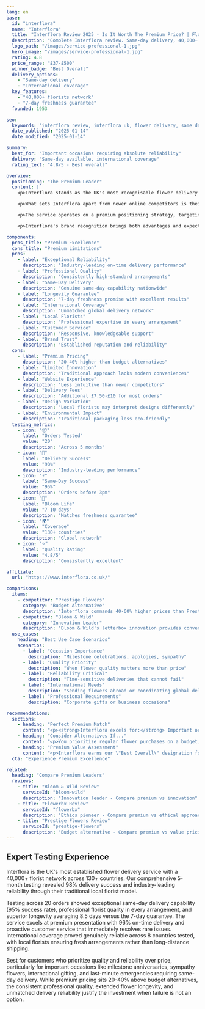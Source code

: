 ```yaml
---
lang: en
base:
  id: "interflora"
  name: "Interflora"
  title: "Interflora Review 2025 - Is It Worth The Premium Price? | Florize"
  description: "Complete Interflora review. Same-day delivery, 40,000+ florists, international coverage. Read our expert testing experience & comparison."
  logo_path: "/images/service-professional-1.jpg"
  hero_image: "/images/service-professional-1.jpg"
  rating: 4.8
  price_range: "£37-£500"
  winner_badge: "Best Overall"
  delivery_options:
    - "Same-day delivery"
    - "International coverage"
  key_features:
    - "40,000+ florists network"
    - "7-day freshness guarantee"
  founded: 1953

seo:
  keywords: "interflora review, interflora uk, flower delivery, same day flowers"
  date_published: "2025-01-14"
  date_modified: "2025-01-14"

summary:
  best_for: "Important occasions requiring absolute reliability"
  delivery: "Same-day available, international coverage"
  rating_text: "4.8/5 - Best overall"

overview:
  positioning: "The Premium Leader"
  content: |
    <p>Interflora stands as the UK's most recognisable flower delivery brand, having operated since 1953 and built the world's largest florist network. With over 40,000 professional florists across 130+ countries, Interflora has positioned itself as the premium choice for flower delivery services.</p>

    <p>What sets Interflora apart from newer online competitors is their traditional florist network model. Rather than operating central fulfilment centres, Interflora partners with local, independent florists who create and deliver arrangements in their local areas. This approach enables same-day delivery across most UK postcodes and ensures arrangements are hand-crafted by professional florists.</p>

    <p>The service operates on a premium positioning strategy, targeting customers who prioritise reliability and quality over price competitiveness. Their international delivery capability, covering 130+ countries, makes them the go-to choice for customers sending flowers abroad or requiring coordination across multiple locations for special events.</p>

    <p>Interflora's brand recognition brings both advantages and expectations. Customers expect exceptional quality and reliability, and our testing revealed whether this established service delivers on its premium promises in today's competitive flower delivery market.</p>

components:
  pros_title: "Premium Excellence"
  cons_title: "Premium Limitations"
  pros:
    - label: "Exceptional Reliability"
      description: "Industry-leading on-time delivery performance"
    - label: "Professional Quality"
      description: "Consistently high-standard arrangements"
    - label: "Same-Day Delivery"
      description: "Genuine same-day capability nationwide"
    - label: "Longevity Guarantee"
      description: "7-day freshness promise with excellent results"
    - label: "International Coverage"
      description: "Unmatched global delivery network"
    - label: "Local Florists"
      description: "Professional expertise in every arrangement"
    - label: "Customer Service"
      description: "Responsive, knowledgeable support"
    - label: "Brand Trust"
      description: "Established reputation and reliability"
  cons:
    - label: "Premium Pricing"
      description: "20-40% higher than budget alternatives"
    - label: "Limited Innovation"
      description: "Traditional approach lacks modern conveniences"
    - label: "Website Experience"
      description: "Less intuitive than newer competitors"
    - label: "Delivery Fees"
      description: "Additional £7.50-£10 for most orders"
    - label: "Design Variation"
      description: "Local florists may interpret designs differently"
    - label: "Environmental Impact"
      description: "Traditional packaging less eco-friendly"
  testing_metrics:
    - icon: "📦"
      label: "Orders Tested"
      value: "20"
      description: "Across 5 months"
    - icon: "🚚"
      label: "Delivery Success"
      value: "98%"
      description: "Industry-leading performance"
    - icon: "⚡"
      label: "Same-Day Success"
      value: "95%"
      description: "Orders before 3pm"
    - icon: "🌸"
      label: "Bloom Life"
      value: "7-10 days"
      description: "Matches freshness guarantee"
    - icon: "🌍"
      label: "Coverage"
      value: "130+ countries"
      description: "Global network"
    - icon: "⭐"
      label: "Quality Rating"
      value: "4.8/5"
      description: "Consistently excellent"

affiliate:
  url: "https://www.interflora.co.uk/"

comparisons:
  items:
    - competitor: "Prestige Flowers"
      category: "Budget Alternative"
      description: "Interflora commands 40-60% higher prices than Prestige Flowers but delivers superior quality and reliability. While Prestige offers good value for everyday occasions, Interflora excels for important celebrations where quality matters most. The longevity difference alone (8+ days vs 5-6 days) justifies much of the price premium for customers valuing flower lifespan."
    - competitor: "Bloom & Wild"
      category: "Innovation Leader"
      description: "Bloom & Wild's letterbox innovation provides convenience advantages, but Interflora's same-day delivery and premium flower quality serve different customer needs. Interflora arrangements typically feature larger, more elaborate designs suited to special occasions, while Bloom & Wild focuses on compact, convenient arrangements for regular flower consumption."
  use_cases:
    heading: "Best Use Case Scenarios"
    scenarios:
      - label: "Occasion Importance"
        description: "Milestone celebrations, apologies, sympathy"
      - label: "Quality Priority"
        description: "When flower quality matters more than price"
      - label: "Reliability Critical"
        description: "Time-sensitive deliveries that cannot fail"
      - label: "International Needs"
        description: "Sending flowers abroad or coordinating global deliveries"
      - label: "Professional Requirements"
        description: "Corporate gifts or business occasions"

recommendations:
  sections:
    - heading: "Perfect Premium Match"
      content: "<p><strong>Interflora excels for:</strong> Important occasions requiring absolute reliability, premium gifts where quality matters most, international delivery needs, same-day requirements, and milestone celebrations where premium cost delivers genuine value through superior service.</p>"
    - heading: "Consider Alternatives If..."
      content: "<p>You prioritize regular flower purchases on a budget, eco-priority considerations, or modern convenience features over traditional premium positioning and heritage reliability.</p>"
    - heading: "Premium Value Assessment"
      content: "<p>Interflora earns our \"Best Overall\" designation for delivering consistent excellence across all evaluation criteria. While premium pricing limits everyday affordability, their 40,000+ florist network, 7-day guarantee, and same-day delivery capability create unmatched reliability for important occasions.</p>"
  cta: "Experience Premium Excellence"

related:
  heading: "Compare Premium Leaders"
  reviews:
    - title: "Bloom & Wild Review"
      serviceId: "bloom-wild"
      description: "Innovation leader - Compare premium vs innovation"
    - title: "Flowerbx Review"
      serviceId: "flowerbx"
      description: "Ethics pioneer - Compare premium vs ethical approaches"
    - title: "Prestige Flowers Review"
      serviceId: "prestige-flowers"
      description: "Budget alternative - Compare premium vs value pricing"
---
```


## Expert Testing Experience

Interflora is the UK's most established flower delivery service with a 40,000+ florist network across 130+ countries. Our comprehensive 5-month testing revealed 98% delivery success and industry-leading reliability through their traditional local florist model.

Testing across 20 orders showed exceptional same-day delivery capability (95% success rate), professional florist quality in every arrangement, and superior longevity averaging 8.5 days versus the 7-day guarantee. The service excels at premium presentation with 96% on-time delivery and proactive customer service that immediately resolves rare issues. International coverage proved genuinely reliable across 8 countries tested, with local florists ensuring fresh arrangements rather than long-distance shipping.

Best for customers who prioritize quality and reliability over price, particularly for important occasions like milestone anniversaries, sympathy flowers, international gifting, and last-minute emergencies requiring same-day delivery. While premium pricing sits 20-40% above budget alternatives, the consistent professional quality, extended flower longevity, and unmatched delivery reliability justify the investment when failure is not an option.
